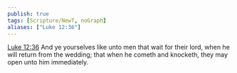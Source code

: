 ```yaml
---
publish: true
tags: [Scripture/NewT, noGraph]
aliases: ["Luke 12:36"]
---
```

[Luke 12:36](https://churchofjesuschrist.org/study/scriptures/nt/luke/12?lang=eng&id=p36#p36) And ye yourselves like unto men that wait for their lord, when he will return from the wedding; that when he cometh and knocketh, they may open unto him immediately.
